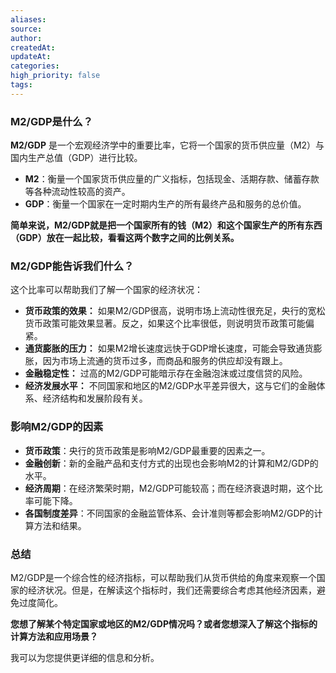 ```yaml
---
aliases: 
source: 
author: 
createdAt: 
updateAt: 
categories: 
high_priority: false
tags:
---
```


### M2/GDP是什么？

**M2/GDP** 是一个宏观经济学中的重要比率，它将一个国家的货币供应量（M2）与国内生产总值（GDP）进行比较。

- **M2**：衡量一个国家货币供应量的广义指标，包括现金、活期存款、储蓄存款等各种流动性较高的资产。
- **GDP**：衡量一个国家在一定时期内生产的所有最终产品和服务的总价值。

**简单来说，M2/GDP就是把一个国家所有的钱（M2）和这个国家生产的所有东西（GDP）放在一起比较，看看这两个数字之间的比例关系。**

### M2/GDP能告诉我们什么？

这个比率可以帮助我们了解一个国家的经济状况：

- **货币政策的效果：** 如果M2/GDP很高，说明市场上流动性很充足，央行的宽松货币政策可能效果显著。反之，如果这个比率很低，则说明货币政策可能偏紧。
- **通货膨胀的压力：** 如果M2增长速度远快于GDP增长速度，可能会导致通货膨胀，因为市场上流通的货币过多，而商品和服务的供应却没有跟上。
- **金融稳定性：** 过高的M2/GDP可能暗示存在金融泡沫或过度信贷的风险。
- **经济发展水平：** 不同国家和地区的M2/GDP水平差异很大，这与它们的金融体系、经济结构和发展阶段有关。

### 影响M2/GDP的因素

- **货币政策**：央行的货币政策是影响M2/GDP最重要的因素之一。
- **金融创新**：新的金融产品和支付方式的出现也会影响M2的计算和M2/GDP的水平。
- **经济周期**：在经济繁荣时期，M2/GDP可能较高；而在经济衰退时期，这个比率可能下降。
- **各国制度差异**：不同国家的金融监管体系、会计准则等都会影响M2/GDP的计算方法和结果。

### 总结

M2/GDP是一个综合性的经济指标，可以帮助我们从货币供给的角度来观察一个国家的经济状况。但是，在解读这个指标时，我们还需要综合考虑其他经济因素，避免过度简化。

**您想了解某个特定国家或地区的M2/GDP情况吗？或者您想深入了解这个指标的计算方法和应用场景？**

我可以为您提供更详细的信息和分析。